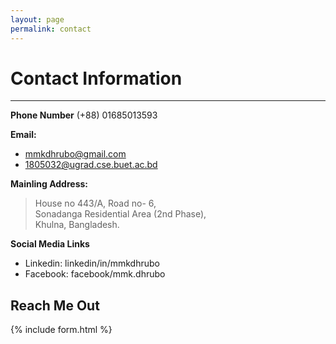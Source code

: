 ```yaml
---
layout: page
permalink: contact
---
```

# Contact Information
---

**Phone Number**
(+88) 01685013593

**Email:** 
- mmkdhrubo@gmail.com 
- 1805032@ugrad.cse.buet.ac.bd

**Mainling Address:**  
> House no 443/A, Road no- 6,   
  Sonadanga Residential Area (2nd Phase),   
  Khulna, Bangladesh.

**Social Media Links**
- Linkedin: linkedin/in/mmkdhrubo
- Facebook: facebook/mmk.dhrubo



## Reach Me Out

{% include form.html %}